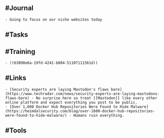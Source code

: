 ## #Journal
	- Going to focus on our niche websites today
## #Tasks
## #Training
	- ((63898e6a-19fd-4241-b084-51107111561d))
## #Links
	- [Security experts are laying Mastodon's flaws bare](https://www.techradar.com/news/security-experts-are-laying-mastodons-flaws-bare) - No surprise here so treat [[Mastodon]] like every other online platform and expect everything you post to be public.
	- [Over 1,600 Docker Hub Repositories Were Found to Hide Malware](https://heimdalsecurity.com/blog/over-1600-docker-hub-repositories-were-found-to-hide-malware/) - Humans ruin everything.
## #Tools